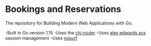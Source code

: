 # Bookings and Reservations

The repository for Building Modern Web Applications with Go.

-Built in Go version 1.15
-Uses the [chi router](https://github.com/go-chi/chi)
-Uses [alex edwards scs](https://github.com/alexedwards/scs/v2) session management
-Uses [nosurf](https://github.com/justinas/nosurf)


